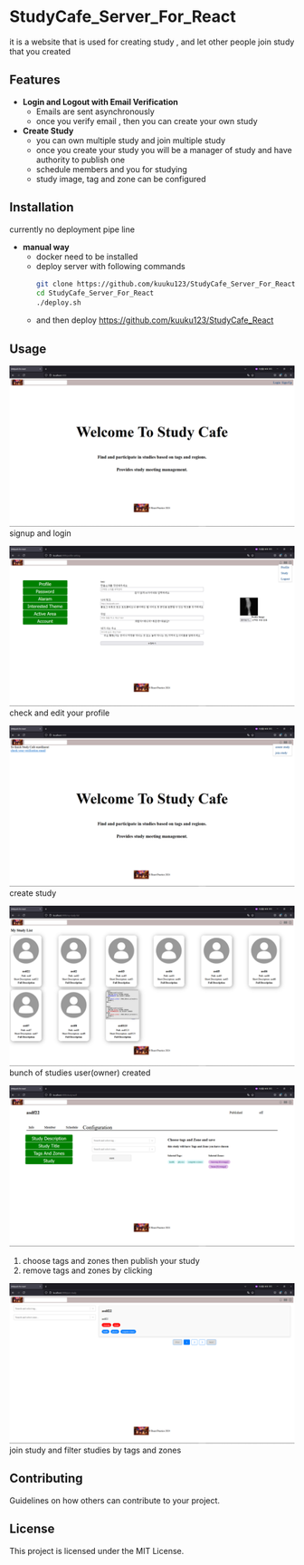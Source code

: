# StudyCafe_Server_For_React

it is a website that is used for creating study , and let other people join study that you created

## Features

- **Login and Logout with Email Verification**
    - Emails are sent asynchronously
    - once you verify email , then you can create your own study
- **Create Study**
    - you can own multiple study and join multiple study
    - once you create your study you will be a manager of study and have authority to publish one
    - schedule members and you for studying
    - study image, tag and zone can be configured

## Installation

currently no deployment pipe line

- **manual way**
    - docker need to be installed
    - deploy server with following commands
      ```bash
      git clone https://github.com/kuuku123/StudyCafe_Server_For_React.git
      cd StudyCafe_Server_For_React
      ./deploy.sh
      ```
    - and then deploy https://github.com/kuuku123/StudyCafe_React

## Usage

![img.png](img.png)
signup and login

![img_5.png](img_5.png)
check and edit your profile

![img_1.png](img_1.png)
create study

![img_2.png](img_2.png)
bunch of studies user(owner) created

![img_3.png](img_3.png)

1) choose tags and zones then publish your study
2) remove tags and zones by clicking

![img_4.png](img_4.png)
join study and filter studies by tags and zones

## Contributing

Guidelines on how others can contribute to your project.

## License

This project is licensed under the MIT License.
